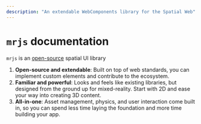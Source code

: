 ```yaml
---
description: "An extendable WebComponents library for the Spatial Web"
---
```

# `mrjs` documentation

`mrjs` is an [open-source](https://github.com/Volumetrics-io/mrjs) spatial UI library

1. **Open-source and extendable**: Built on top of web standards, you can implement custom elements and contribute to the ecosystem.
2. **Familiar and powerful**: Looks and feels like existing libraries, but designed from the ground up for mixed-reality. Start with 2D and ease your way into creating 3D content.
3. **All-in-one**: Asset management, physics, and user interaction come built in, so you can spend less time laying the foundation and more time building your app.
